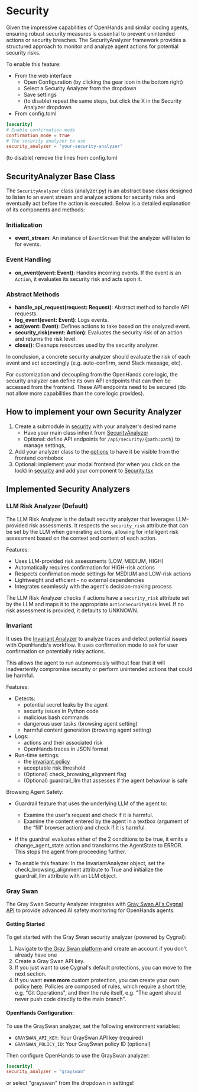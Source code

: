 # Security

Given the impressive capabilities of OpenHands and similar coding agents, ensuring robust security measures is essential to prevent unintended actions or security breaches. The SecurityAnalyzer framework provides a structured approach to monitor and analyze agent actions for potential security risks.

To enable this feature:
* From the web interface
    * Open Configuration (by clicking the gear icon in the bottom right)
    * Select a Security Analyzer from the dropdown
    * Save settings
    * (to disable) repeat the same steps, but click the X in the Security Analyzer dropdown
* From config.toml
```toml
[security]
# Enable confirmation mode
confirmation_mode = true
# The security analyzer to use
security_analyzer = "your-security-analyzer"
```
(to disable) remove the lines from config.toml

## SecurityAnalyzer Base Class

The `SecurityAnalyzer` class (analyzer.py) is an abstract base class designed to listen to an event stream and analyze actions for security risks and eventually act before the action is executed. Below is a detailed explanation of its components and methods:

### Initialization

- **event_stream**: An instance of `EventStream` that the analyzer will listen to for events.

### Event Handling

- **on_event(event: Event)**: Handles incoming events. If the event is an `Action`, it evaluates its security risk and acts upon it.

### Abstract Methods

- **handle_api_request(request: Request)**: Abstract method to handle API requests.
- **log_event(event: Event)**: Logs events.
- **act(event: Event)**: Defines actions to take based on the analyzed event.
- **security_risk(event: Action)**: Evaluates the security risk of an action and returns the risk level.
- **close()**: Cleanups resources used by the security analyzer.

In conclusion, a concrete security analyzer should evaluate the risk of each event and act accordingly (e.g. auto-confirm, send Slack message, etc).

For customization and decoupling from the OpenHands core logic, the security analyzer can define its own API endpoints that can then be accessed from the frontend. These API endpoints need to be secured (do not allow more capabilities than the core logic
provides).

## How to implement your own Security Analyzer

1. Create a submodule in [security](/openhands/security/) with your analyzer's desired name
    * Have your main class inherit from [SecurityAnalyzer](/openhands/security/analyzer.py)
    * Optional: define API endpoints for `/api/security/{path:path}` to manage settings,
2. Add your analyzer class to the [options](/openhands/security/options.py) to have it be visible from the frontend combobox
3. Optional: implement your modal frontend (for when you click on the lock) in [security](/frontend/src/components/modals/security/) and add your component to [Security.tsx](/frontend/src/components/modals/security/Security.tsx)

## Implemented Security Analyzers

### LLM Risk Analyzer (Default)

The LLM Risk Analyzer is the default security analyzer that leverages LLM-provided risk assessments. It respects the `security_risk` attribute that can be set by the LLM when generating actions, allowing for intelligent risk assessment based on the context and content of each action.

Features:

* Uses LLM-provided risk assessments (LOW, MEDIUM, HIGH)
* Automatically requires confirmation for HIGH-risk actions
* Respects confirmation mode settings for MEDIUM and LOW-risk actions
* Lightweight and efficient - no external dependencies
* Integrates seamlessly with the agent's decision-making process

The LLM Risk Analyzer checks if actions have a `security_risk` attribute set by the LLM and maps it to the appropriate `ActionSecurityRisk` level. If no risk assessment is provided, it defaults to UNKNOWN.

### Invariant

It uses the [Invariant Analyzer](https://github.com/invariantlabs-ai/invariant) to analyze traces and detect potential issues with OpenHands's workflow. It uses confirmation mode to ask for user confirmation on potentially risky actions.

This allows the agent to run autonomously without fear that it will inadvertently compromise security or perform unintended actions that could be harmful.

Features:

* Detects:
    * potential secret leaks by the agent
    * security issues in Python code
    * malicious bash commands
    * dangerous user tasks (browsing agent setting)
    * harmful content generation (browsing agent setting)
* Logs:
    * actions and their associated risk
    * OpenHands traces in JSON format
* Run-time settings:
    * the [invariant policy](https://github.com/invariantlabs-ai/invariant?tab=readme-ov-file#policy-language)
    * acceptable risk threshold
    * (Optional) check_browsing_alignment flag
    * (Optional) guardrail_llm that assesses if the agent behaviour is safe

Browsing Agent Safety:

* Guardrail feature that uses the underlying LLM of the agent to:
    * Examine the user's request and check if it is harmful.
    * Examine the content entered by the agent in a textbox (argument of the “fill” browser action) and check if it is harmful.

* If the guardrail evaluates either of the 2 conditions to be true, it emits a change_agent_state action and transforms the AgentState to ERROR. This stops the agent from proceeding further.

* To enable this feature: In the InvariantAnalyzer object, set the check_browsing_alignment attribute to True and initialize the guardrail_llm attribute with an LLM object.

### Gray Swan

The Gray Swan Security Analyzer integrates with [Gray Swan AI's Cygnal API](https://docs.grayswan.ai/monitor-requests/monitor) to provide advanced AI safety monitoring for OpenHands agents.

#### Getting Started
To get started with the Gray Swan security analyzer (powered by Cygnal):

1. Navigate to [the Gray Swan platform](https://platform.grayswan.ai) and create an account if you don't already have one
2. Create a Gray Swan API key.
3. If you just want to use Cygnal's default protections, you can move to the next section.
4. If you want **even more** custom protection, you can create your own policy [here](https://platform.grayswan.ai/policies). Policies are composed of rules, which require a short title, e.g. "Git Operations", and then the rule itself, e.g. "The agent should never push code directly to the main branch".

#### OpenHands Configuration:

To use the GraySwan analyzer, set the following environment variables:

* `GRAYSWAN_API_KEY`: Your GraySwan API key (required)
* `GRAYSWAN_POLICY_ID`: Your GraySwan policy ID (optional)

Then configure OpenHands to use the GraySwan analyzer:

```toml
[security]
security_analyzer = "grayswan"
```

or select "grayswan" from the dropdown in settings!
